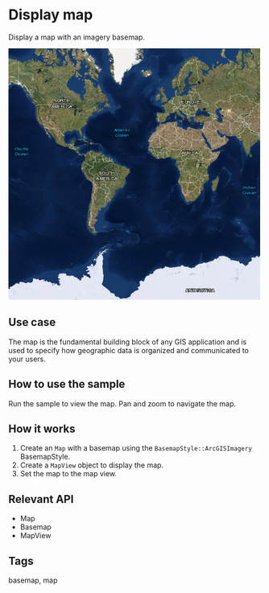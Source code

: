 # Display map

Display a map with an imagery basemap.

![](screenshot.png)

## Use case

The map is the fundamental building block of any GIS application and is used to specify how geographic data is organized and communicated to your users.

## How to use the sample

Run the sample to view the map. Pan and zoom to navigate the map.

## How it works

1. Create an `Map` with a basemap using the `BasemapStyle::ArcGISImagery` BasemapStyle.
2. Create a `MapView` object to display the map.
3. Set the map to the map view.

## Relevant API

* Map
* Basemap
* MapView

## Tags

basemap, map
